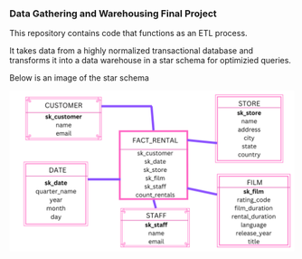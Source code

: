 ### Data Gathering and Warehousing Final Project

This repository contains code that functions as an ETL process.

It takes data from a highly normalized transactional database and transforms it into a data warehouse in a star schema for optimizied queries.

Below is an image of the star schema

![img](images/StarSchema.png)